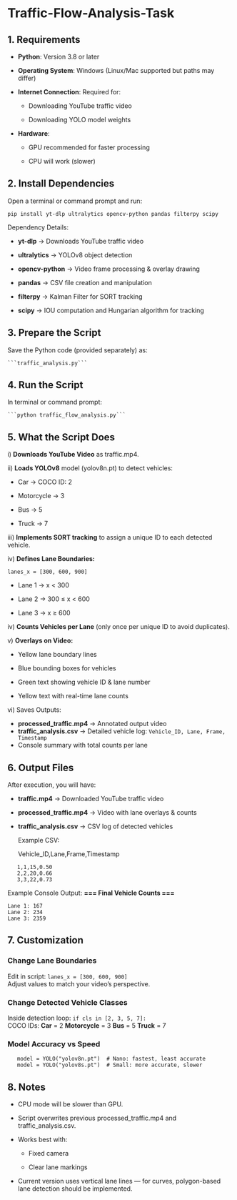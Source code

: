 # Traffic-Flow-Analysis-Task

## 1. Requirements
- **Python**: Version 3.8 or later

- **Operating System**: Windows (Linux/Mac supported but paths may differ)

- **Internet Connection**: Required for:

    - Downloading YouTube traffic video

    - Downloading YOLO model weights

- **Hardware**:

    - GPU recommended for faster processing

    - CPU will work (slower)

## 2. Install Dependencies
Open a terminal or command prompt and run:

``` pip install yt-dlp ultralytics opencv-python pandas filterpy scipy ```

Dependency Details:

* **yt-dlp** → Downloads YouTube traffic video

* **ultralytics** → YOLOv8 object detection

* **opencv-python** → Video frame processing & overlay drawing

* **pandas** → CSV file creation and manipulation

* **filterpy** → Kalman Filter for SORT tracking

* **scipy** → IOU computation and Hungarian algorithm for tracking

## 3. Prepare the Script
Save the Python code (provided separately) as:

    ```traffic_analysis.py```

## 4. Run the Script
In terminal or command prompt:

    ```python traffic_flow_analysis.py```

## 5. What the Script Does
i) **Downloads YouTube Video** as traffic.mp4.

ii) **Loads YOLOv8** model (yolov8n.pt) to detect vehicles:

  - Car → COCO ID: 2

  - Motorcycle → 3

  - Bus → 5

  - Truck → 7

iii) **Implements SORT tracking** to assign a unique ID to each detected vehicle.

iv) **Defines Lane Boundaries:**

```lanes_x = [300, 600, 900]```

 - Lane 1 → x < 300

 - Lane 2 → 300 ≤ x < 600

 - Lane 3 → x ≥ 600

iv) **Counts Vehicles per Lane** (only once per unique ID to avoid duplicates).

v) **Overlays on Video:**

 - Yellow lane boundary lines

 - Blue bounding boxes for vehicles

 - Green text showing vehicle ID & lane number

 - Yellow text with real-time lane counts

vi) Saves Outputs:

* **processed_traffic.mp4** → Annotated output video
* **traffic_analysis.csv** → Detailed vehicle log:
  ```Vehicle_ID, Lane, Frame, Timestamp```
* Console summary with total counts per lane

## 6. Output Files
After execution, you will have:

- **traffic.mp4** → Downloaded YouTube traffic video

- **processed_traffic.mp4** → Video with lane overlays & counts

- **traffic_analysis.csv** → CSV log of detected vehicles

  Example CSV:

  Vehicle_ID,Lane,Frame,Timestamp
 ```
    1,1,15,0.50
    2,2,20,0.66 
    3,3,22,0.73
```

  Example Console Output:
**=== Final Vehicle Counts ===**
 ```
Lane 1: 167
Lane 2: 234
Lane 3: 2359
 ```

## 7. Customization
### Change Lane Boundaries
   Edit in script:
    ```
      lanes_x = [300, 600, 900]
    ```   
Adjust values to match your video’s perspective.

### Change Detected Vehicle Classes
   Inside detection loop:
    ```
       if cls in [2, 3, 5, 7]:
     ```   
COCO IDs: 
**Car** = 2 
**Motorcycle** = 3 
**Bus** = 5 
**Truck** = 7

### Model Accuracy vs Speed
 ```
    model = YOLO("yolov8n.pt")  # Nano: fastest, least accurate
    model = YOLO("yolov8s.pt")  # Small: more accurate, slower
 ```
## 8. Notes
- CPU mode will be slower than GPU.

- Script overwrites previous processed_traffic.mp4 and traffic_analysis.csv.

- Works best with:

    - Fixed camera

    - Clear lane markings

- Current version uses vertical lane lines — for curves, polygon-based lane detection should be implemented.
